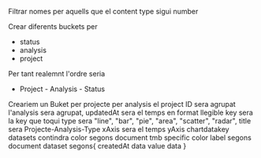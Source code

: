 Filtrar nomes per aquells que el content type sigui number

Crear diferents buckets per
- status
- analysis
- project

Per tant realemnt l'ordre seria
- Project
      - Analysis
          - Status


Creariem un Buket per projecte per analysis
el project ID sera agrupat
l'analysis sera agrupat, 
updatedAt sera el temps en format llegible
key sera la key que toqui
type sera  "line", "bar", "pie", "area", "scatter", "radar", 
title sera Projecte-Analysis-Type
xAxis sera el temps
yAxis chartdatakey
datasets contindra
color segons document tmb specific color
label segons document
dataset segons{
  createdAt data
  value data
}
